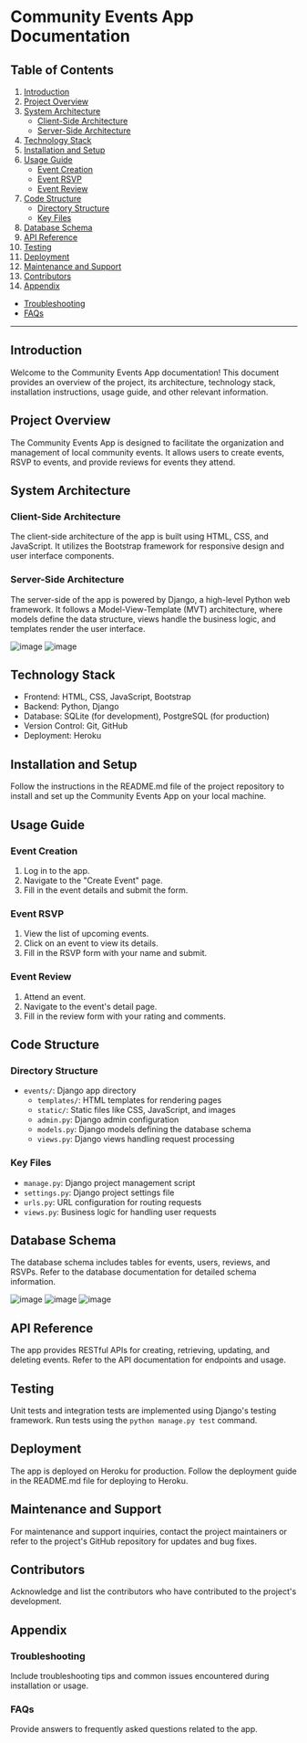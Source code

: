 # Community Events App Documentation

## Table of Contents

1. [Introduction](#introduction)
2. [Project Overview](#project-overview)
3. [System Architecture](#system-architecture)
   - [Client-Side Architecture](#client-side-architecture)
   - [Server-Side Architecture](#server-side-architecture)
4. [Technology Stack](#technology-stack)
5. [Installation and Setup](#installation-and-setup)
6. [Usage Guide](#usage-guide)
   - [Event Creation](#event-creation)
   - [Event RSVP](#event-rsvp)
   - [Event Review](#event-review)
7. [Code Structure](#code-structure)
   - [Directory Structure](#directory-structure)
   - [Key Files](#key-files)
8. [Database Schema](#database-schema)
9. [API Reference](#api-reference)
10. [Testing](#testing)
11. [Deployment](#deployment)
12. [Maintenance and Support](#maintenance-and-support)
13. [Contributors](#contributors)
14. [Appendix](#appendix)
   - [Troubleshooting](#troubleshooting)
   - [FAQs](#faqs)

---

## Introduction

Welcome to the Community Events App documentation! This document provides an overview of the project, its architecture, technology stack, installation instructions, usage guide, and other relevant information.

## Project Overview

The Community Events App is designed to facilitate the organization and management of local community events. It allows users to create events, RSVP to events, and provide reviews for events they attend.

## System Architecture

### Client-Side Architecture

The client-side architecture of the app is built using HTML, CSS, and JavaScript. It utilizes the Bootstrap framework for responsive design and user interface components.

### Server-Side Architecture

The server-side of the app is powered by Django, a high-level Python web framework. It follows a Model-View-Template (MVT) architecture, where models define the data structure, views handle the business logic, and templates render the user interface.

![image](https://github.com/SaiKrishnaIyer/Hackathon-3/assets/113880966/9a7ad9a6-232f-4721-9392-f2e27dfa723b)
![image](https://github.com/SaiKrishnaIyer/Hackathon-3/assets/113880966/4f0a88a5-b938-496a-bb20-f9c24d3cda65)


## Technology Stack

- Frontend: HTML, CSS, JavaScript, Bootstrap
- Backend: Python, Django
- Database: SQLite (for development), PostgreSQL (for production)
- Version Control: Git, GitHub
- Deployment: Heroku

## Installation and Setup

Follow the instructions in the README.md file of the project repository to install and set up the Community Events App on your local machine.

## Usage Guide

### Event Creation

1. Log in to the app.
2. Navigate to the "Create Event" page.
3. Fill in the event details and submit the form.

### Event RSVP

1. View the list of upcoming events.
2. Click on an event to view its details.
3. Fill in the RSVP form with your name and submit.

### Event Review

1. Attend an event.
2. Navigate to the event's detail page.
3. Fill in the review form with your rating and comments.

## Code Structure

### Directory Structure

- `events/`: Django app directory
  - `templates/`: HTML templates for rendering pages
  - `static/`: Static files like CSS, JavaScript, and images
  - `admin.py`: Django admin configuration
  - `models.py`: Django models defining the database schema
  - `views.py`: Django views handling request processing

### Key Files

- `manage.py`: Django project management script
- `settings.py`: Django project settings file
- `urls.py`: URL configuration for routing requests
- `views.py`: Business logic for handling user requests


## Database Schema

The database schema includes tables for events, users, reviews, and RSVPs. Refer to the database documentation for detailed schema information.

![image](https://github.com/SaiKrishnaIyer/Hackathon-3/assets/113880966/ac011467-c04e-44f4-bb44-5c07bb05bd2d)
![image](https://github.com/SaiKrishnaIyer/Hackathon-3/assets/113880966/0645d8fe-93e0-4564-8e15-736d964f3eff)
![image](https://github.com/SaiKrishnaIyer/Hackathon-3/assets/113880966/6febe67e-cc41-4ee6-b958-b14017a4b0e2)

## API Reference

The app provides RESTful APIs for creating, retrieving, updating, and deleting events. Refer to the API documentation for endpoints and usage.

## Testing

Unit tests and integration tests are implemented using Django's testing framework. Run tests using the `python manage.py test` command.

## Deployment

The app is deployed on Heroku for production. Follow the deployment guide in the README.md file for deploying to Heroku.

## Maintenance and Support

For maintenance and support inquiries, contact the project maintainers or refer to the project's GitHub repository for updates and bug fixes.

## Contributors

Acknowledge and list the contributors who have contributed to the project's development.

## Appendix

### Troubleshooting

Include troubleshooting tips and common issues encountered during installation or usage.

### FAQs

Provide answers to frequently asked questions related to the app.
